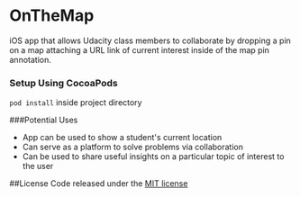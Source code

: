 # OnTheMap
iOS app that allows Udacity class members to collaborate by dropping a pin on a map attaching a URL link of current interest inside of the map pin annotation.

### Setup Using CocoaPods
`pod install` inside project directory

###Potential Uses
* App can be used to show a student's current location
* Can serve as a platform to solve problems via collaboration
* Can be used to share useful insights on a particular topic of interest to the user

##License
Code released under the [MIT license](https://github.com/Marquis103/OnTheMap/blob/master/License)
